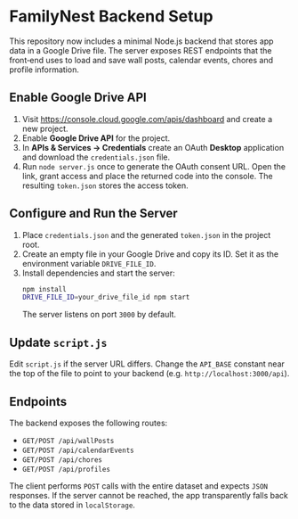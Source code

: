 # FamilyNest Backend Setup

This repository now includes a minimal Node.js backend that stores app data in a Google Drive file. The server exposes REST endpoints that the front‑end uses to load and save wall posts, calendar events, chores and profile information.

## Enable Google Drive API
1. Visit <https://console.cloud.google.com/apis/dashboard> and create a new project.
2. Enable **Google Drive API** for the project.
3. In **APIs & Services → Credentials** create an OAuth **Desktop** application and download the `credentials.json` file.
4. Run `node server.js` once to generate the OAuth consent URL. Open the link, grant access and place the returned code into the console. The resulting `token.json` stores the access token.

## Configure and Run the Server
1. Place `credentials.json` and the generated `token.json` in the project root.
2. Create an empty file in your Google Drive and copy its ID. Set it as the environment variable `DRIVE_FILE_ID`.
3. Install dependencies and start the server:
   ```bash
   npm install
   DRIVE_FILE_ID=your_drive_file_id npm start
   ```
   The server listens on port `3000` by default.

## Update `script.js`
Edit `script.js` if the server URL differs. Change the `API_BASE` constant near the top of the file to point to your backend (e.g. `http://localhost:3000/api`).

## Endpoints
The backend exposes the following routes:
- `GET/POST /api/wallPosts`
- `GET/POST /api/calendarEvents`
- `GET/POST /api/chores`
- `GET/POST /api/profiles`

The client performs `POST` calls with the entire dataset and expects `JSON` responses. If the server cannot be reached, the app transparently falls back to the data stored in `localStorage`.
